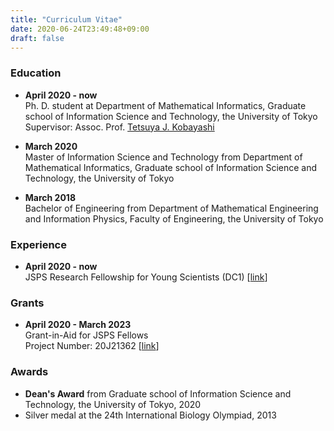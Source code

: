 ```yaml
---
title: "Curriculum Vitae"
date: 2020-06-24T23:49:48+09:00
draft: false
---
```

### Education
- **April 2020 - now**  
Ph. D. student at Department of Mathematical Informatics, Graduate school of Information Science and Technology,
the University of Tokyo  
Supervisor: Assoc. Prof. [Tetsuya J. Kobayashi](https://research-en.crmind.net/index.html)

- **March 2020**  
Master of Information Science and Technology from Department of Mathematical Informatics, Graduate school of Information Science and Technology, the University of Tokyo  
<!--
Supervisor: Assoc. Prof. [Tetsuya J. Kobayashi](https://research-en.crmind.net/index.html)
--> 

- **March 2018**  
Bachelor of Engineering from Department of Mathematical Engineering and Information Physics, Faculty of Engineering,
the University of Tokyo  
<!--
Supervisor: Prof. [Fumiyasu Komaki](http://www.stat.t.u-tokyo.ac.jp/index.html)
-->

### Experience
- **April 2020 - now**  
JSPS Research Fellowship for Young Scientists (DC1) [[link](https://www.jsps.go.jp/english/e-pd/index.html)]

### Grants
- **April 2020 - March 2023**  
Grant-in-Aid for JSPS Fellows  
Project Number: 20J21362 [[link](https://kaken.nii.ac.jp/en/grant/KAKENHI-PROJECT-20J21362/)]


### Awards
- **Dean's Award** from Graduate school of Information Science and Technology, the University of Tokyo, 2020
- Silver medal at the 24th International Biology Olympiad, 2013